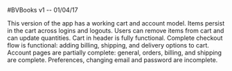 #BVBooks v1 -- 01/04/17

This version of the app has a working cart and account model. 
Items persist in the cart across logins and logouts. 
Users can remove items from cart and can update quantities.
Cart in header is fully functional.
Complete checkout flow is functional: adding billing, shipping, and delivery options to cart.
Account pages are partially complete: general, orders, billing, and shipping are complete. Preferences, changing email and password are incomplete.
